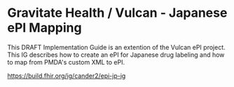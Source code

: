 # Gravitate Health / Vulcan - Japanese ePI Mapping
This DRAFT Implementation Guide is an extention of the Vulcan ePI project. This IG describes how to create an ePI for Japanese drug labeling and how to map from PMDA's custom XML to ePI.

https://build.fhir.org/ig/cander2/epi-jp-ig
